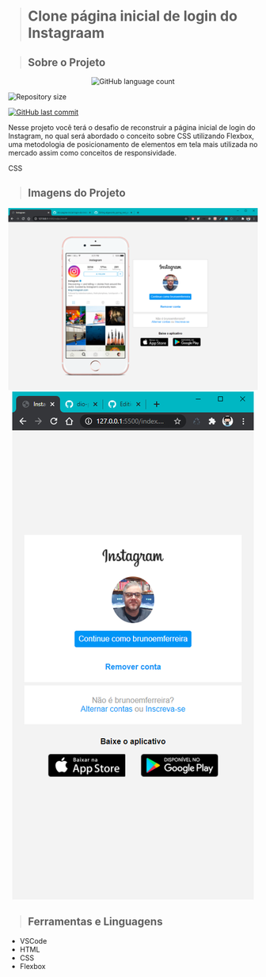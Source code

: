 > <h1>Clone página inicial de login do Instagraam</h1>

> <h2>Sobre o Projeto</h2>

<!-- ************************************* Baadges ********************************************* -->
<p align="center">
  <img alt="GitHub language count" src="https://img.shields.io/github/languages/count/brunoemferreira/dio-pagina-inicial-login-do-instagram
?color=%2304D361">

 <img alt="Repository size" src="https://img.shields.io/github/repo-size/brunoemferreira/dio-pagina-inicial-login-do-instagram
">

  <a href="https://github.com/tgmarinho/nlw1/commits/master">
    <img alt="GitHub last commit" src="https://img.shields.io/github/last-commit/brunoemferreira/dio-pagina-inicial-login-do-instagram
">
  </a>
</p>

<p>Nesse projeto você terá o desafio de reconstruir a página inicial de login do Instagram, no qual será abordado o conceito sobre CSS utilizando Flexbox, uma metodologia de posicionamento de elementos em tela mais utilizada no mercado assim como conceitos de responsividade.

CSS</p>

> <h2>Imagens do Projeto</h2>

<div align="center"> 
   <img src="./assets/page1.png" alt="Imagem Projeto 1">
   <img src="./assets/page2.png" alt="Imagem Projeto 2">
</div>

> <h2>Ferramentas e Linguagens</h2>

- VSCode
- HTML
- CSS
- Flexbox

> <h2></h2>
